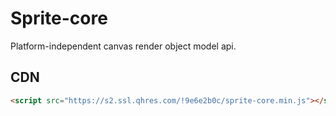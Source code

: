 # Sprite-core

Platform-independent canvas render object model api.

## CDN

```html
<script src="https://s2.ssl.qhres.com/!9e6e2b0c/sprite-core.min.js"></script>
```
